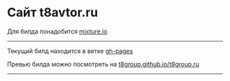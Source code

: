 # Сайт t8avtor.ru

Для билда понадобится [mixture.io](http://mixture.io)

___________

Текущий билд находится в ветке [gh-pages](https://github.com/t8group/t8avtor.ru/tree/gh-pages)

Превью билда можно посмотреть на [t8group.github.io/t8group.ru](http://t8group.github.io/t8avtor.ru)

_______________________________